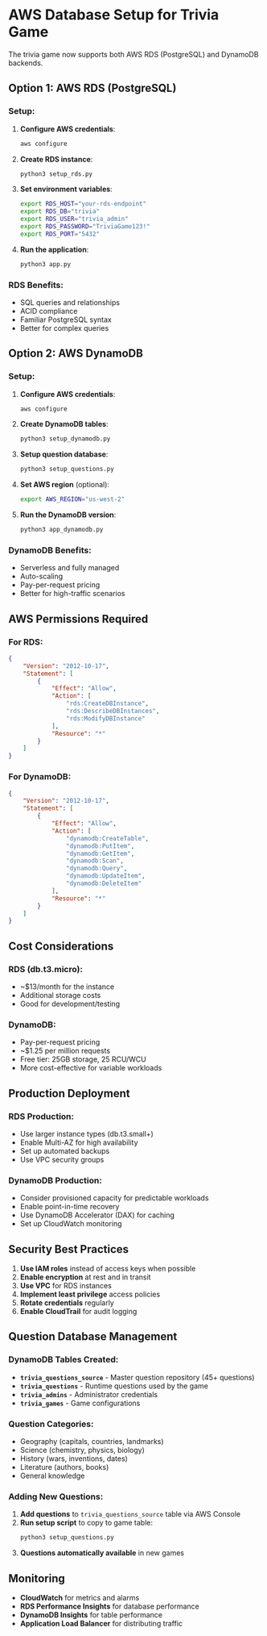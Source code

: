 # AWS Database Setup for Trivia Game

The trivia game now supports both AWS RDS (PostgreSQL) and DynamoDB backends.

## Option 1: AWS RDS (PostgreSQL)

### Setup:
1. **Configure AWS credentials**:
   ```bash
   aws configure
   ```

2. **Create RDS instance**:
   ```bash
   python3 setup_rds.py
   ```

3. **Set environment variables**:
   ```bash
   export RDS_HOST="your-rds-endpoint"
   export RDS_DB="trivia"
   export RDS_USER="trivia_admin"
   export RDS_PASSWORD="TriviaGame123!"
   export RDS_PORT="5432"
   ```

4. **Run the application**:
   ```bash
   python3 app.py
   ```

### RDS Benefits:
- SQL queries and relationships
- ACID compliance
- Familiar PostgreSQL syntax
- Better for complex queries

## Option 2: AWS DynamoDB

### Setup:
1. **Configure AWS credentials**:
   ```bash
   aws configure
   ```

2. **Create DynamoDB tables**:
   ```bash
   python3 setup_dynamodb.py
   ```

3. **Setup question database**:
   ```bash
   python3 setup_questions.py
   ```

4. **Set AWS region** (optional):
   ```bash
   export AWS_REGION="us-west-2"
   ```

5. **Run the DynamoDB version**:
   ```bash
   python3 app_dynamodb.py
   ```

### DynamoDB Benefits:
- Serverless and fully managed
- Auto-scaling
- Pay-per-request pricing
- Better for high-traffic scenarios

## AWS Permissions Required

### For RDS:
```json
{
    "Version": "2012-10-17",
    "Statement": [
        {
            "Effect": "Allow",
            "Action": [
                "rds:CreateDBInstance",
                "rds:DescribeDBInstances",
                "rds:ModifyDBInstance"
            ],
            "Resource": "*"
        }
    ]
}
```

### For DynamoDB:
```json
{
    "Version": "2012-10-17",
    "Statement": [
        {
            "Effect": "Allow",
            "Action": [
                "dynamodb:CreateTable",
                "dynamodb:PutItem",
                "dynamodb:GetItem",
                "dynamodb:Scan",
                "dynamodb:Query",
                "dynamodb:UpdateItem",
                "dynamodb:DeleteItem"
            ],
            "Resource": "*"
        }
    ]
}
```

## Cost Considerations

### RDS (db.t3.micro):
- ~$13/month for the instance
- Additional storage costs
- Good for development/testing

### DynamoDB:
- Pay-per-request pricing
- ~$1.25 per million requests
- Free tier: 25GB storage, 25 RCU/WCU
- More cost-effective for variable workloads

## Production Deployment

### RDS Production:
- Use larger instance types (db.t3.small+)
- Enable Multi-AZ for high availability
- Set up automated backups
- Use VPC security groups

### DynamoDB Production:
- Consider provisioned capacity for predictable workloads
- Enable point-in-time recovery
- Use DynamoDB Accelerator (DAX) for caching
- Set up CloudWatch monitoring

## Security Best Practices

1. **Use IAM roles** instead of access keys when possible
2. **Enable encryption** at rest and in transit
3. **Use VPC** for RDS instances
4. **Implement least privilege** access policies
5. **Rotate credentials** regularly
6. **Enable CloudTrail** for audit logging

## Question Database Management

### DynamoDB Tables Created:
- **`trivia_questions_source`** - Master question repository (45+ questions)
- **`trivia_questions`** - Runtime questions used by the game
- **`trivia_admins`** - Administrator credentials
- **`trivia_games`** - Game configurations

### Question Categories:
- Geography (capitals, countries, landmarks)
- Science (chemistry, physics, biology)
- History (wars, inventions, dates)
- Literature (authors, books)
- General knowledge

### Adding New Questions:
1. **Add questions** to `trivia_questions_source` table via AWS Console
2. **Run setup script** to copy to game table:
   ```bash
   python3 setup_questions.py
   ```
3. **Questions automatically available** in new games

## Monitoring

- **CloudWatch** for metrics and alarms
- **RDS Performance Insights** for database performance
- **DynamoDB Insights** for table performance
- **Application Load Balancer** for distributing traffic